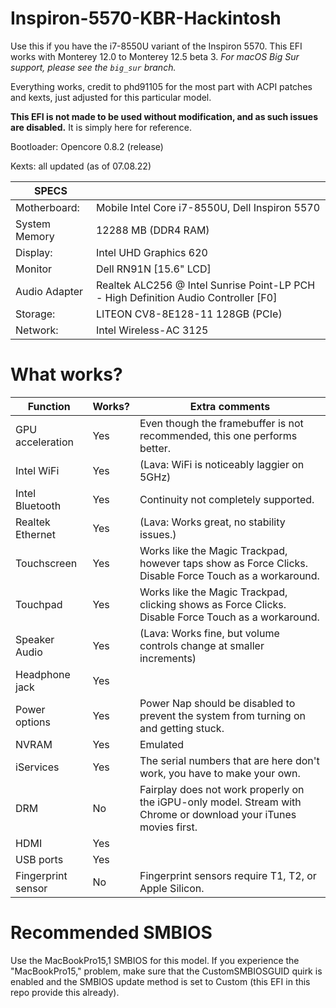 # Inspiron-5570-KBR-Hackintosh
Use this if you have the i7-8550U variant of the Inspiron 5570. This EFI works with Monterey 12.0 to Monterey 12.5 beta 3. *For macOS Big Sur support, please see the `big_sur` branch.*

Everything works, credit to phd91105 for the most part with ACPI patches and kexts, just adjusted for this particular model.

**This EFI is not made to be used without modification, and as such issues are disabled.** It is simply here for reference.

Bootloader: Opencore 0.8.2 (release)

Kexts: all updated (as of 07.08.22)

| SPECS |   |
|---|---|
|Motherboard:| Mobile Intel Core i7-8550U, Dell Inspiron 5570|
|System Memory| 12288 MB (DDR4 RAM)|
|Display:| Intel UHD Graphics 620|
|Monitor|Dell RN91N [15.6" LCD]|
|Audio Adapter| Realtek ALC256 @ Intel Sunrise Point-LP PCH - High Definition Audio Controller [F0]|
|Storage:| LITEON CV8-8E128-11 128GB (PCIe)|
|Network:| Intel Wireless-AC 3125|

# What works?

| Function | Works? | Extra comments |
|-----------|--------| ---------------|
| GPU acceleration | Yes | Even though the framebuffer is not recommended, this one performs better. |
| Intel WiFi | Yes | (Lava: WiFi is noticeably laggier on 5GHz) |
| Intel Bluetooth| Yes | Continuity not completely supported. |
| Realtek Ethernet | Yes | (Lava: Works great, no stability issues.) |
| Touchscreen| Yes | Works like the Magic Trackpad, however taps show as Force Clicks. Disable Force Touch as a workaround. |
| Touchpad | Yes | Works like the Magic Trackpad, clicking shows as Force Clicks. Disable Force Touch as a workaround.|
| Speaker Audio | Yes | (Lava: Works fine, but volume controls change at smaller increments)
| Headphone jack | Yes |
| Power options | Yes | Power Nap should be disabled to prevent the system from turning on and getting stuck. |
| NVRAM | Yes | Emulated |
| iServices | Yes | The serial numbers that are here don't work, you have to make your own. |
| DRM | No | Fairplay does not work properly on the iGPU-only model. Stream with Chrome or download your iTunes movies first. |
| HDMI | Yes | | 
| USB ports | Yes | |
| Fingerprint sensor | No | Fingerprint sensors require T1, T2, or Apple Silicon. |


# Recommended SMBIOS

Use the MacBookPro15,1 SMBIOS for this model. If you experience the "MacBookPro15," problem, make sure that the CustomSMBIOSGUID quirk is enabled and the SMBIOS update method is set to Custom (this EFI in this repo provide this already).
